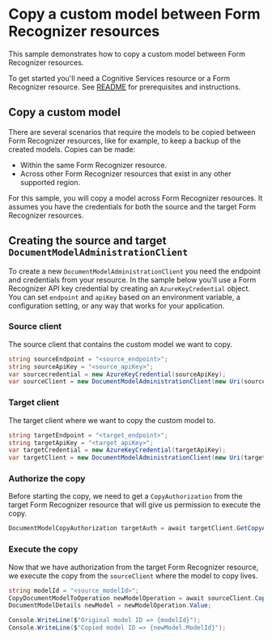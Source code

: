 # Copy a custom model between Form Recognizer resources

This sample demonstrates how to copy a custom model between Form Recognizer resources.

To get started you'll need a Cognitive Services resource or a Form Recognizer resource.  See [README][README] for prerequisites and instructions.

## Copy a custom model
There are several scenarios that require the models to be copied between Form Recognizer resources, like for example, to keep a backup of the created models.
Copies can be made:
- Within the same Form Recognizer resource.
- Across other Form Recognizer resources that exist in any other supported region.

For this sample, you will copy a model across Form Recognizer resources. It assumes you have the credentials for both the source and the target Form Recognizer resources.

## Creating the source and target `DocumentModelAdministrationClient`

To create a new `DocumentModelAdministrationClient` you need the endpoint and credentials from your resource. In the sample below you'll use a Form Recognizer API key credential by creating an `AzureKeyCredential` object.
You can set `endpoint` and `apiKey` based on an environment variable, a configuration setting, or any way that works for your application.

### Source client
The source client that contains the custom model we want to copy.

```C# Snippet:FormRecognizerSampleCreateCopySourceClient
string sourceEndpoint = "<source_endpoint>";
string sourceApiKey = "<source_apiKey>";
var sourcecredential = new AzureKeyCredential(sourceApiKey);
var sourceClient = new DocumentModelAdministrationClient(new Uri(sourceEndpoint), new AzureKeyCredential(sourceApiKey));
```

### Target client
The target client where we want to copy the custom model to.

```C# Snippet:FormRecognizerSampleCreateCopyTargetClient
string targetEndpoint = "<target_endpoint>";
string targetApiKey = "<target_apiKey>";
var targetCredential = new AzureKeyCredential(targetApiKey);
var targetClient = new DocumentModelAdministrationClient(new Uri(targetEndpoint), new AzureKeyCredential(targetApiKey));
```

### Authorize the copy
Before starting the copy, we need to get a `CopyAuthorization` from the target Form Recognizer resource that will give us permission to execute the copy.
```C# Snippet:FormRecognizerSampleGetCopyAuthorization
DocumentModelCopyAuthorization targetAuth = await targetClient.GetCopyAuthorizationAsync();
```

### Execute the copy
Now that we have authorization from the target Form Recognizer resource, we execute the copy from the `sourceClient` where the model to copy lives.

```C# Snippet:FormRecognizerSampleCreateCopyModel
string modelId = "<source_modelId>";
CopyDocumentModelToOperation newModelOperation = await sourceClient.CopyDocumentModelToAsync(WaitUntil.Completed, modelId, targetAuth);
DocumentModelDetails newModel = newModelOperation.Value;

Console.WriteLine($"Original model ID => {modelId}");
Console.WriteLine($"Copied model ID => {newModel.ModelId}");
```

[README]: https://github.com/Azure/azure-sdk-for-net/tree/main/sdk/formrecognizer/Azure.AI.FormRecognizer#getting-started
